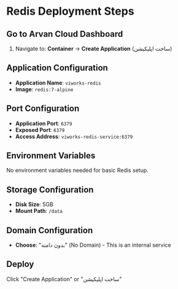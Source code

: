# Redis Deployment Steps

## Go to Arvan Cloud Dashboard
1. Navigate to: **Container** → **Create Application** (ساخت اپلیکیشن)

## Application Configuration
- **Application Name**: `viworks-redis`
- **Image**: `redis:7-alpine`

## Port Configuration
- **Application Port**: `6379`
- **Exposed Port**: `6379`
- **Access Address**: `viworks-redis-service:6379`

## Environment Variables
No environment variables needed for basic Redis setup.

## Storage Configuration
- **Disk Size**: 5GB
- **Mount Path**: `/data`

## Domain Configuration
- **Choose**: "بدون دامنه" (No Domain) - This is an internal service

## Deploy
Click "Create Application" or "ساخت اپلیکیشن"
